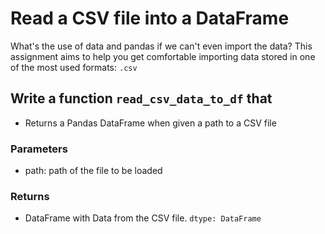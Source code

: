 # Read a CSV file into a DataFrame
What's the use of data and pandas if we can't even import the data?
This assignment aims to help you get comfortable importing data stored in one of the most used 
formats: `.csv`

## Write a function `read_csv_data_to_df` that

* Returns a Pandas DataFrame when given a path to a CSV file

### Parameters
- path: path of the file to be loaded

### Returns
- DataFrame with Data from the CSV file. `dtype: DataFrame`

